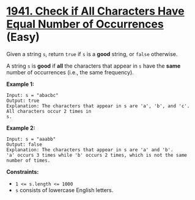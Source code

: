 # [1941. Check if All Characters Have Equal Number of Occurrences][link] (Easy)

[link]: https://leetcode.com/problems/check-if-all-characters-have-equal-number-of-occurrences/

Given a string `s`, return `true` if  `s` is a **good** string, or  `false` otherwise.

A string `s` is **good** if **all** the characters that appear in `s` have the **same** number of
occurrences (i.e., the same frequency).

**Example 1:**

```
Input: s = "abacbc"
Output: true
Explanation: The characters that appear in s are 'a', 'b', and 'c'. All characters occur 2 times in
s.
```

**Example 2:**

```
Input: s = "aaabb"
Output: false
Explanation: The characters that appear in s are 'a' and 'b'.
'a' occurs 3 times while 'b' occurs 2 times, which is not the same number of times.
```

**Constraints:**

- `1 <= s.length <= 1000`
- `s` consists of lowercase English letters.
